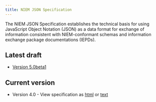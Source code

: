 ```yaml
---
title: NIEM JSON Specification
---
```


The NIEM JSON Specification establishes the technical basis for using JavaScript Object Notation (JSON) as a data format for exchange of information consistent with NIEM-conformant schemas and information exchange package documentations (IEPDs).

## Latest draft

- [Version 5.0beta1](draft)

## Current version

- Version 4.0 - View specification as [html](v4.0/niem-json-spec.html) or [text](v4.0/niem-json-spec.txt)
